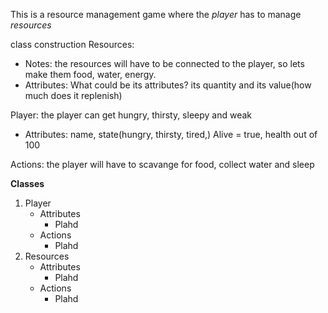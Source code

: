 
This is a resource management game where the *player* has to manage *resources* 

class construction
Resources: 
- Notes: the resources will have to be connected to the player, so lets make them food, water, energy.
- Attributes: What could be its attributes? its quantity and its value(how much does it replenish)

Player: the player can get hungry, thirsty, sleepy and weak 
- Attributes: name, state(hungry, thirsty, tired,) Alive = true, health out of 100

Actions: the player will have to scavange for food, collect water and sleep


**Classes**
1. Player
    - Attributes
        - Plahd
    - Actions
        - Plahd 
2. Resources
    - Attributes
        - Plahd
    - Actions
        - Plahd
